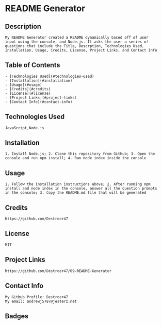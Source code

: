 # README Generator

  ## Description
    My README Generator created a README dynamically based off of user input using the console, and Node.js. It asks the user a series of questions that include the Title, Descrption, Technologies Used, Installation, Usage, Credits, License, Project Links, and Contact Info

  ## Table of Contents
    - [Technologies Used](#technologies-used)
    - [Installation](#installation)
    - [Usage](#usage)
    - [Credits](#credits)
    - [License](#license)
    - [Project Links](#project-links)
    - [Contact Info](#contact-info)

  ## Technologies Used
    JavaScript,Node.js

  ## Installation
    1. Install Node.js; 2. Clone this repository from Github; 3. Open the console and run npm install; 4. Run node index inside the console

  ## Usage
    1. Follow the installation instructions above; 2. After running npm install and node index in the console, answer all the question prompts in the console; 3. Copy the README.md file that will be generated

  ## Credits
    https://github.com/Destroer47

  ## License
    MIT

  ## Project Links
    https://github.com/Destroer47/09-README-Generator

  ## Contact Info
    My Github Profile: Destroer47
    My email: andrewj5787@jesterz.net

  ## Badges

